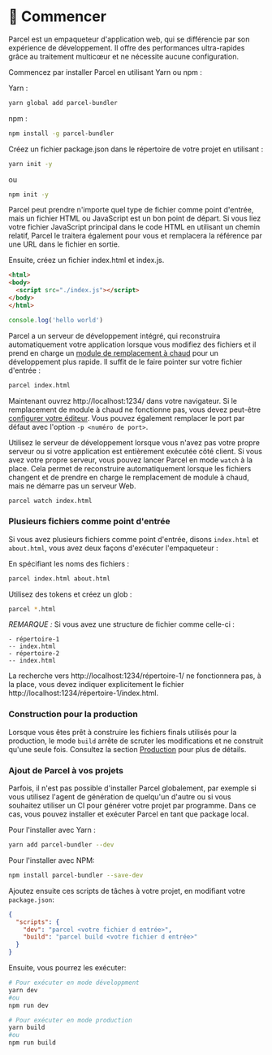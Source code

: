 # 🚀 Commencer

Parcel est un empaqueteur d'application web, qui se différencie par son expérience de développement. Il offre des performances ultra-rapides grâce au traitement multicœur et ne nécessite aucune configuration.

Commencez par installer Parcel en utilisant Yarn ou npm :

Yarn :

```bash
yarn global add parcel-bundler
```

npm :

```bash
npm install -g parcel-bundler
```

Créez un fichier package.json dans le répertoire de votre projet en utilisant :

```bash
yarn init -y
```

ou

```bash
npm init -y
```

Parcel peut prendre n'importe quel type de fichier comme point d'entrée, mais un fichier HTML ou JavaScript est un bon point de départ. Si vous liez votre fichier JavaScript principal dans le code HTML en utilisant un chemin relatif, Parcel le traitera également pour vous et remplacera la référence par une URL dans le fichier en sortie.

Ensuite, créez un fichier index.html et index.js.

```html
<html>
<body>
  <script src="./index.js"></script>
</body>
</html>
```

```javascript
console.log('hello world')
```

Parcel a un serveur de développement intégré, qui reconstruira automatiquement votre application lorsque vous modifiez des fichiers et il prend en charge un [module de remplacement à chaud](hmr.html) pour un développement plus rapide. Il suffit de le faire pointer sur votre fichier d'entrée :

```bash
parcel index.html
```

Maintenant ouvrez http://localhost:1234/ dans votre navigateur. Si le remplacement de module à chaud ne fonctionne pas, vous devez peut-être [configurer votre éditeur](hmr.html#safe-write). Vous pouvez également remplacer le port par défaut avec l'option `-p <numéro de port>`.

Utilisez le serveur de développement lorsque vous n'avez pas votre propre serveur ou si votre application est entièrement exécutée côté client. Si vous avez votre propre serveur, vous pouvez lancer Parcel en mode `watch` à la place. Cela permet de reconstruire automatiquement lorsque les fichiers changent et de prendre en charge le remplacement de module à chaud, mais ne démarre pas un serveur Web.

```bash
parcel watch index.html
```

### Plusieurs fichiers comme point d'entrée

Si vous avez plusieurs fichiers comme point d'entrée, disons `index.html` et `about.html`, vous avez deux façons d'exécuter l'empaqueteur :

En spécifiant les noms des fichiers :

```bash
parcel index.html about.html
```

Utilisez des tokens et créez un glob :

```bash
parcel *.html
```

_REMARQUE :_ Si vous avez une structure de fichier comme celle-ci :

```
- répertoire-1
-- index.html
- répertoire-2
-- index.html
```

La recherche vers http://localhost:1234/répertoire-1/ ne fonctionnera pas, à la place, vous devez indiquer explicitement le fichier http://localhost:1234/répertoire-1/index.html.

### Construction pour la production

Lorsque vous êtes prêt à construire les fichiers finals utilisés pour la production, le mode `build` arrête de scruter les modifications et ne construit qu'une seule fois. Consultez la section [Production](production.html) pour plus de détails.

### Ajout de Parcel à vos projets

Parfois, il n'est pas possible d'installer Parcel globalement, par exemple si vous utilisez l'agent de génération de quelqu'un d'autre ou si vous souhaitez utiliser un CI pour générer votre projet par programme. Dans ce cas, vous pouvez installer et exécuter Parcel en tant que package local.

Pour l'installer avec Yarn :

```bash
yarn add parcel-bundler --dev
```

Pour l'installer avec NPM:

```bash
npm install parcel-bundler --save-dev
```

Ajoutez ensuite ces scripts de tâches à votre projet, en modifiant votre `package.json`:

```json
{
  "scripts": {
    "dev": "parcel <votre fichier d entrée>",
    "build": "parcel build <votre fichier d entrée>"
  }
}
```

Ensuite, vous pourrez les exécuter:

```bash
# Pour exécuter en mode développment
yarn dev
#ou
npm run dev

# Pour exécuter en mode production
yarn build
#ou
npm run build
```
